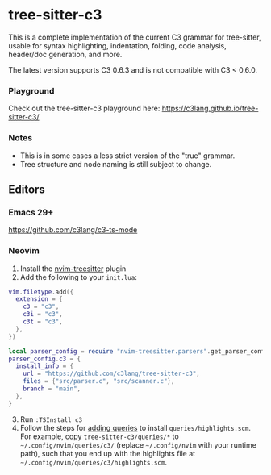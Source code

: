 # tree-sitter-c3
This is a complete implementation of the current C3 grammar for tree-sitter, usable for syntax highlighting, indentation, folding, code analysis, header/doc generation, and more.

The latest version supports C3 0.6.3 and is not compatible with C3 < 0.6.0.

### Playground
Check out the tree-sitter-c3 playground here: https://c3lang.github.io/tree-sitter-c3/

### Notes
- This is in some cases a less strict version of the "true" grammar.
- Tree structure and node naming is still subject to change.

## Editors

### Emacs 29+
https://github.com/c3lang/c3-ts-mode

### Neovim
1) Install the [nvim-treesitter](https://github.com/nvim-treesitter/nvim-treesitter) plugin
2) Add the following to your `init.lua`:
```lua
vim.filetype.add({
  extension = {
    c3 = "c3",
    c3i = "c3",
    c3t = "c3",
  },
})

local parser_config = require "nvim-treesitter.parsers".get_parser_configs()
parser_config.c3 = {
  install_info = {
    url = "https://github.com/c3lang/tree-sitter-c3",
    files = {"src/parser.c", "src/scanner.c"},
    branch = "main",
  },
}
```
3) Run `:TSInstall c3`
4) Follow the steps for [adding queries](https://github.com/nvim-treesitter/nvim-treesitter?tab=readme-ov-file#adding-queries) to install `queries/highlights.scm`. <br>For example, copy `tree-sitter-c3/queries/*` to `~/.config/nvim/queries/c3/` (replace `~/.config/nvim` with your runtime path), such that you end up with the highlights file at `~/.config/nvim/queries/c3/highlights.scm`.
